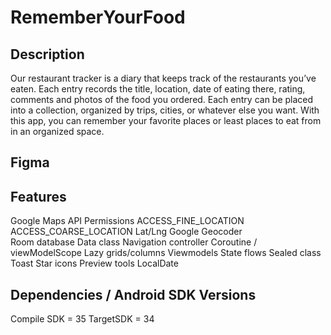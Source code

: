 # RememberYourFood

## Description
Our restaurant tracker is a diary that keeps track of the restaurants you’ve eaten. Each entry records the title, location, date of eating there, rating, comments and photos of the food you ordered. Each entry can be placed into a collection, organized by trips, cities, or whatever else you want.  With this app, you can remember your favorite places or least places to eat from in an organized space. 

## Figma


## Features 
Google Maps API 
Permissions
 ACCESS_FINE_LOCATION 
ACCESS_COARSE_LOCATION
Lat/Lng
Google Geocoder  
Room database 
Data class 
Navigation controller 
Coroutine / viewModelScope
Lazy grids/columns
Viewmodels
State flows 
Sealed class
Toast 
Star icons 
Preview tools 
LocalDate

## Dependencies / Android SDK Versions
Compile SDK = 35
TargetSDK = 34

